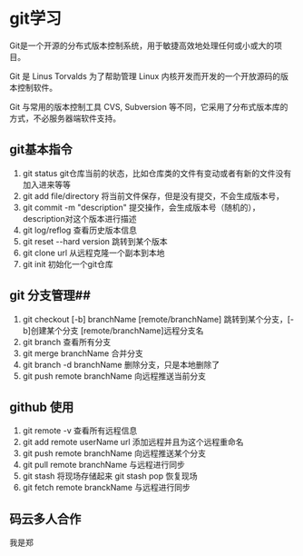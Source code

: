 # git学习 #
Git是一个开源的分布式版本控制系统，用于敏捷高效地处理任何或小或大的项目。

Git 是 Linus Torvalds 为了帮助管理 Linux 内核开发而开发的一个开放源码的版本控制软件。

Git 与常用的版本控制工具 CVS, Subversion 等不同，它采用了分布式版本库的方式，不必服务器端软件支持。
## git基本指令 ##
1. git status git仓库当前的状态，比如仓库类的文件有变动或者有新的文件没有加入进来等等
2. git add file/directory 将当前文件保存，但是没有提交，不会生成版本号，
3. git commit -m "description" 提交操作，会生成版本号（随机的），description对这个版本进行描述
4. git log/reflog 查看历史版本信息
5. git reset --hard version 跳转到某个版本
6. git clone url 从远程克隆一个副本到本地
7. git init 初始化一个git仓库

## git 分支管理##
1. git checkout [-b] branchName [remote/branchName] 跳转到某个分支，[-b]创建某个分支  [remote/branchName]远程分支名
2. git branch 查看所有分支
3. git merge branchName 合并分支
4. git branch -d branchName 删除分支，只是本地删除了
5. git push remote branchName 向远程推送当前分支

## github 使用 ##
1. git remote -v 查看所有远程信息
2. git add remote userName url 添加远程并且为这个远程重命名
3. git push remote branchName 向远程推送某个分支
4. git pull remote branchName 与远程进行同步
5. git stash 将现场存储起来 git stash pop 恢复现场
6. git fetch remote branckName  与远程进行同步

## 码云多人合作
我是郑
